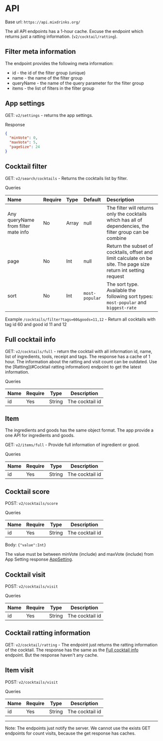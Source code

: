 # API

Base url:
`https://api.mixdrinks.org/`

The all API endpoints has a 1-hour cache. Excuse the endpoint which returns just a ratting
information. (`v2/cocktail/ratting`).

## Filter meta information

The endpoint provides the following meta information:

* id - the id of the filter group (unique)
* name - the name of the filter group
* queryName - the name of the query parameter for the filter group
* items - the list of filters in the filter group

## App settings

GET: `v2/settings` - returns the app settings.

Response

```json
{
  "minVote": 0,
  "maxVote": 5,
  "pageSize": 24
}
```

## Cocktail filter

GET: `v2/search/cocktails` - Returns the cocktails list by filter.

Queries

| Name                                | Require | Type       | Default        | Description                                                                                                     |
|:------------------------------------|:--------|:-----------|:---------------|:----------------------------------------------------------------------------------------------------------------|
| Any queryName from filter mate info | No      | Array<Int> | null           | The filter will returns only the cocktails which has all of dependencies, the filter group can be combine       |
| page                                | No      | Int        | null           | Return the subset of cocktails, offset and limit calculate on be site. The page size return int setting request |
| sort                                | No      | Int        | `most-popular` | The sort type. Available the following  sort types: `most-popular` and `biggest-rate`                           |

Example
`/cocktails/filter?tags=60&goods=11,12` - Return all cocktails with tag id 60 and good id 11 and 12

## Full cocktail info

GET: `v2/cocktails/full` - return the cocktail with all information id, name, list of ingredients, tools, receipt and
tags. The response has a cache of 1 hour. The information about the ratting and visit count can be outdated. Use
the [Ratting](#Cocktail ratting information) endpoint to get the latest information.

Queries

| Name | Require | Type   | Description     |
|------|---------|--------|-----------------|
| id   | Yes     | String | The cocktail id |

## Item

The ingredients and goods has the same object format. The app provide a one API for ingredients and goods.

GET: `v2/items/full` - Provide full information of ingredient or good.

Queries

| Name | Require | Type   | Description     |
|------|---------|--------|-----------------|
| id   | Yes     | String | The cocktail id |

## Cocktail score

POST: `v2/cocktails/score`

Queries

| Name | Require | Type   | Description     |
|------|---------|--------|-----------------|
| id   | Yes     | String | The cocktail id |

Body:
`{"value":Int}`

The value must be between minVote (include) and maxVote (include) from App Setting response [AppSetting](#App-settings).

## Cocktail visit

POST: `v2/cocktails/visit`

Queries

| Name | Require | Type   | Description     |
|------|---------|--------|-----------------|
| id   | Yes     | String | The cocktail id |

## Cocktail ratting information

GET: `v2/cocktail/ratting` - The endpoint just returns the ratting information of the cocktail. The response has the
same as the [Full cocktail info](#Full-cocktail-info) endpoint. But the response haven't any cache.

## Item visit

POST: `v2/cocktails/visit`

Queries

| Name | Require | Type   | Description     |
|------|---------|--------|-----------------|
| id   | Yes     | String | The cocktail id |

---

Note:
The endpoints just notify the server. We cannot use the exists GET endpoints for count visits, because the get response
has
caches.
